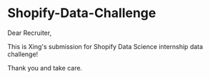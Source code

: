 # Shopify-Data-Challenge

Dear Recruiter, 

This is Xing's submission for Shopify Data Science internship data challenge! 

Thank you and take care.
